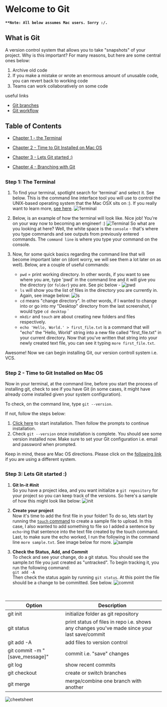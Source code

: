 
# Welcome to Git
#### `**Note: All below assumes Mac users. Sorry :/.`


## What is Git
A version control system that allows you to take "snapshots" of your project. Why is this important? For many reasons, but here are some central ones below:
1. Archive old code
2. If you make a mistake or wrote an enormous amount of unusable code, you can revert back to working code
3. Teams can work collaboratively on some code 

useful links
+ [Git branches](https://gist.github.com/blackfalcon/8428401)
+ [Git workflow](https://guides.github.com/introduction/flow/)




## Table of Contents
  * [Chapter 1 - the Terminal](#chapter-1)
  * [Chapter 2 - Time to Git Installed on Mac OS](#chapter-2)

  * [Chapter 3 - Lets Git started :)](#chapter-3)
  * [Chapter 4 - Branching with Git](#chapter-4)





## <a id="chapter-1"></a>
### Step 1: The Terminal 
1. To find your terminal, spotlight search for 'terminal' and select it. See below. This is the command line interface tool you will use to control the UNIX-based operating system that the Mac OSX sits on :). If you really want to learn more, [see here](http://blog.teamtreehouse.com/introduction-to-the-mac-os-x-command-line).
![Terminal](spotlight.png)

2. Below, is an example of how the terminal will look like. Nice job! You're on your way now to becoming an engineer! :)
![Terminal](terminal.png)
So what are you looking at here? Well, the white space is the `console` - that's where you type commands and see outputs from previously entered commands. The `command line` is where you type your command on the console.

3. Now, for some quick basics regarding the command line that will become important later on (dont worry, we will see them a lot later on as well). Below, are a couple of useful commands:
      + `pwd` = print working directory. In other words, if you want to see where you are, type 'pwd' in the command line and it will give you the directory (or `folder`) you are. See pic below - ![pwd](pwd.png)
      + `ls` will show you the list of files in the directory you are currently in. Again, see image below: ![ls](ls.png)
      + `cd` means "change directory". In other words, if I wanted to change into or go into my "Desktop" directory from the last screenshot, I would type `cd desktop` <a id="touch"></a>`
      + `mkdir` and `touch` are about creating new folders and files respectively.  
      + `echo 'Hello, World.' > first_file.txt` is a command that will "echo" the "Hello, World" string into a new file called "first_file.txt" in your current directory. Now that you've written that string into your newly created text file, you can see it typing `more first_file.txt`.

Awesome! Now we can begin installing Git, our version controll system i.e. VCS. 


## <a id="chapter-2"></a>
### Step 2 - Time to Git Installed on Mac OS

Now in your terminal, at the command line, before you start the process of installing git, check to see if you have Git (in some cases, it might have already come installed given your system configuration). 

To check, on the command line, type `git --version`. 

If not, follow the steps below:

1. [Click here](https://sourceforge.net/projects/git-osx-installer/files/) to start installation. Then follow the prompts to continue installation.
2. Check `git --version` once installation is complete. You should see some version installed now. Make sure to set your Git configuration i.e. email and password when prompted.

Keep in mind, these are Mac OS directions. Please click on the [following link](https://www.atlassian.com/git/tutorials/install-git) if you are using a different system.



## <a id="chapter-3"></a>
### Step 3: Lets Git started :)

1. <strong>Git In-it #init</strong><br/>
So you have a  project idea, and you want initialize a `git repository` for your project so you can keep track of the versions. 
So here's a sample of how this might look like below: ![init](init.png)

2. <strong>Create your project </strong> <br/>
Now it's time to add the first file in your folder! To do so, lets start by running the 
[`touch` command](#touch) to create a sample file to upload. In this case, I also wanted to add something to file so I added a sentence by `echo`-ing that sentence into the text file created by the touch command. Last, to make sure the echo worked, I run the following in the command line `more sample.txt`. See image below for more.
![sample](sample.png)


3. <strong> Check the Status, Add, and Commit </strong><br/>
To check and see your change, do a git status. You should see the sample.txt file you just created as "untracked". To begin tracking it, you run the following command:
<br/>`git add -A`<br/>
Then check the status again by running `git status`. At this point the file should be a change to be committed. See below.
![commit](gitco.png)
<br/><br/><br/>


| Option | Description |
| ------ | -------- |
| git init   | initialize folder as git repository |
| git status | print status of files in repo i.e. shows any changes you've made since your last save/commit  |
| git add  -A| add files to version control|
|git commit -m "[save_message]"| commit i.e. "save" changes|
| git log|  show recent commits|
|git checkout| create or switch branches|
|git merge | merge/combine one branch with another


![cheetsheet](cheatsheet.png)